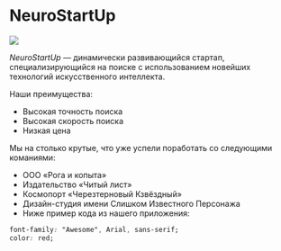 # NeuroStartUp
![](https://netology-code.github.io/git-homeworks/introduction/assets/logo.png)

*NeuroStartUp* — динамически развивающийся стартап, специализирующийся на поиске с использованием 
 новейших технологий искусственного интеллекта.

Наши преимущества:
* Высокая точность поиска
* Высокая скорость поиска
* Низкая цена

Мы на столько крутые, что уже успели поработать со следующими команиями:

 * ООО «Рога и копыта»
 * Издательство «Читый лист»
 * Космопорт «Черезтерновый Кзвёздный»
 * Дизайн-студия имени Слишком Известного Персонажа
 * Ниже пример кода из нашего приложения:

  ```css .selector {
  font-family: "Awesome", Arial, sans-serif;
  color: red;
